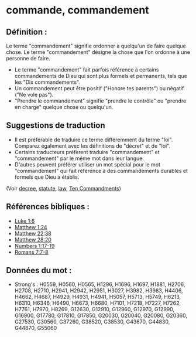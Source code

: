 # commande, commandement

## Définition :

Le terme "commandement" signifie ordonner à quelqu'un de faire quelque chose. Le terme "commandement" désigne la chose que l'on ordonne à une personne de faire.

* Le terme "commandement" fait parfois référence à certains commandements de Dieu qui sont plus formels et permanents, tels que les "Dix commandements".
* Un commandement peut être positif ("Honore tes parents") ou négatif ("Ne vole pas").
* "Prendre le commandement" signifie "prendre le contrôle" ou "prendre en charge" quelque chose ou quelqu'un.

## Suggestions de traduction

* Il est préférable de traduire ce terme différemment du terme "loi". Comparez également avec les définitions de "décret" et de "loi".
* Certains traducteurs préfèrent traduire "commandement" et "commandement" par le même mot dans leur langue.
* D'autres peuvent préférer utiliser un mot spécial pour le mot "commandement" qui fait référence à des commandements durables et formels que Dieu a établis.

(Voir [decree](../other/decree.md), [statute](../other/statute.md), [law](../other/law.md), [Ten Commandments](../other/tencommandments.md))

## Références bibliques :

* [Luke 1:6](rc://en/tn/help/luk/01/06)
* [Matthew 1:24](rc://en/tn/help/mat/01/24)
* [Matthew 22:38](rc://en/tn/help/mat/22/38)
* [Matthew 28:20](rc://en/tn/help/mat/28/20)
* [Numbers 1:17-19](rc://en/tn/help/num/01/17)
* [Romans 7:7-8](rc://en/tn/help/rom/07/07)

## Données du mot :

* Strong's : H0559, H0560, H0565, H1296, H1696, H1697, H1881, H2706, H2708, H2710, H2941, H2942, H2951, H3027, H3982, H3983, H4406, H4662, H4687, H4929, H4931, H4941, H5057, H5713, H5749, H6213, H6310, H6346, H6490, H6673, H6680, H7101, H7218, H7227, H7262, H7761, H7970, H8269, G12630, G12910, G12960, G12970, G12990, G16900, G17780, G17810, G17850, G20030, G20040, G20080, G20360, G27530, G30560, G37260, G38520, G38530, G43670, G44830, G44870, G55060
